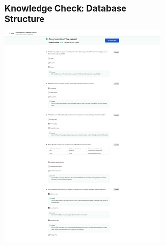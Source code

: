 # Knowledge Check: Database Structure

![screencapture-coursera-org-learn-intro-to-databases-back-end-development-quiz-6eBa7-knowledge-check-database-structure-attempt-2023-01-21-01_39_41.png](Knowledge%20Check%20Database%20Structure%204aeb25ce89da4aa4b3bc04c43634356f/screencapture-coursera-org-learn-intro-to-databases-back-end-development-quiz-6eBa7-knowledge-check-database-structure-attempt-2023-01-21-01_39_41.png)